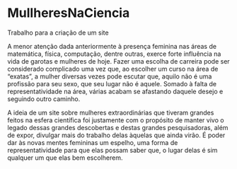# MullheresNaCiencia

Trabalho para a criação de um site

A menor atenção dada anteriormente à presença feminina nas áreas de matemática, física, computação, dentre outras, exerce forte influência na vida de garotas e mulheres de hoje. Fazer uma escolha de carreira pode ser considerado complicado uma vez que, ao escolher um curso na área de “exatas”, a mulher diversas vezes pode escutar que, aquilo não é uma profissão para seu sexo, que seu lugar não é aquele. Somado à falta de representatividade na área, várias acabam se afastando daquele desejo e seguindo outro caminho. 

A ideia de um site sobre mulheres extraordinárias que tiveram grandes feitos na esfera científica foi justamente com o propósito de manter vivo o legado dessas grandes descobertas e destas grandes pesquisadoras, além de expor, divulgar mais do trabalho delas àquelas que ainda virão. É poder dar às novas mentes femininas um espelho, uma forma de representatividade para que elas possam saber que, o lugar delas é sim qualquer um que elas bem escolherem. 
